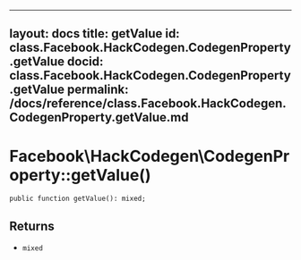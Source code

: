 
***

layout: docs
title: getValue
id: class.Facebook.HackCodegen.CodegenProperty.getValue
docid: class.Facebook.HackCodegen.CodegenProperty.getValue
permalink: /docs/reference/class.Facebook.HackCodegen.CodegenProperty.getValue.md
---







# Facebook\\HackCodegen\\CodegenProperty::getValue()




``` Hack
public function getValue(): mixed;
```




## Returns




* ` mixed `